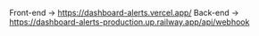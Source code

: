 Front-end -> https://dashboard-alerts.vercel.app/
Back-end -> https://dashboard-alerts-production.up.railway.app/api/webhook